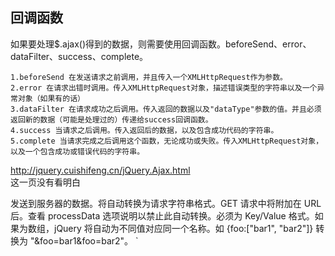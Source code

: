 ## 回调函数

如果要处理$.ajax()得到的数据，则需要使用回调函数。beforeSend、error、dataFilter、success、complete。

    1.beforeSend 在发送请求之前调用，并且传入一个XMLHttpRequest作为参数。
    2.error 在请求出错时调用。传入XMLHttpRequest对象，描述错误类型的字符串以及一个异常对象（如果有的话）
    3.dataFilter 在请求成功之后调用。传入返回的数据以及"dataType"参数的值。并且必须返回新的数据（可能是处理过的）传递给success回调函数。
    4.success 当请求之后调用。传入返回后的数据，以及包含成功代码的字符串。
    5.complete 当请求完成之后调用这个函数，无论成功或失败。传入XMLHttpRequest对象，以及一个包含成功或错误代码的字符串。


http://jquery.cuishifeng.cn/jQuery.Ajax.html  
这一页没有看明白

发送到服务器的数据。将自动转换为请求字符串格式。GET 请求中将附加在 URL 后。查看 processData 选项说明以禁止此自动转换。必须为 Key/Value 格式。如果为数组，jQuery 将自动为不同值对应同一个名称。如 {foo:["bar1", "bar2"]} 转换为 "&foo=bar1&foo=bar2"。
`